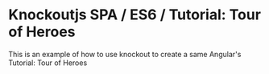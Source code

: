 # Knockoutjs SPA / ES6 / Tutorial: Tour of Heroes

This is an example of how to use knockout to create a same Angular's Tutorial: Tour of Heroes